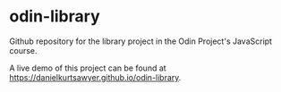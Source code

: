 # odin-library
Github repository for the library project in the Odin Project's JavaScript course.

A live demo of this project can be found at https://danielkurtsawyer.github.io/odin-library.

